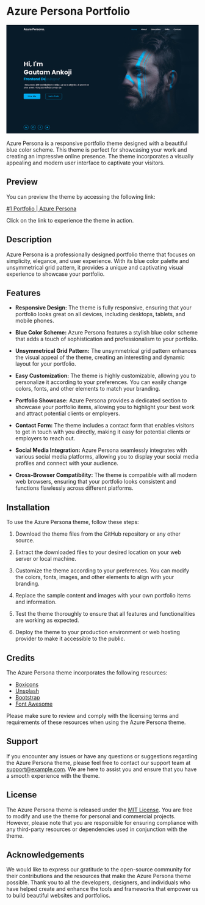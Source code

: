 # Azure Persona Portfolio

![Azure Persona](./images/screenshot.png)

Azure Persona is a responsive portfolio theme designed with a beautiful blue color scheme. This theme is perfect for showcasing your work and creating an impressive online presence. The theme incorporates a visually appealing and modern user interface to captivate your visitors.

## Preview

You can preview the theme by accessing the following link:

[#1 Portfolio | Azure Persona](https://gautamankoji.github.io/static-web-pages/portfolios/azure-persona/index.html)

Click on the link to experience the theme in action.

## Description

Azure Persona is a professionally designed portfolio theme that focuses on simplicity, elegance, and user experience. With its blue color palette and unsymmetrical grid pattern, it provides a unique and captivating visual experience to showcase your portfolio.

## Features

- **Responsive Design:** The theme is fully responsive, ensuring that your portfolio looks great on all devices, including desktops, tablets, and mobile phones.

- **Blue Color Scheme:** Azure Persona features a stylish blue color scheme that adds a touch of sophistication and professionalism to your portfolio.

- **Unsymmetrical Grid Pattern:** The unsymmetrical grid pattern enhances the visual appeal of the theme, creating an interesting and dynamic layout for your portfolio.

- **Easy Customization:** The theme is highly customizable, allowing you to personalize it according to your preferences. You can easily change colors, fonts, and other elements to match your branding.

- **Portfolio Showcase:** Azure Persona provides a dedicated section to showcase your portfolio items, allowing you to highlight your best work and attract potential clients or employers.

- **Contact Form:** The theme includes a contact form that enables visitors to get in touch with you directly, making it easy for potential clients or employers to reach out.

- **Social Media Integration:** Azure Persona seamlessly integrates with various social media platforms, allowing you to display your social media profiles and connect with your audience.

- **Cross-Browser Compatibility:** The theme is compatible with all modern web browsers, ensuring that your portfolio looks consistent and functions flawlessly across different platforms.

## Installation

To use the Azure Persona theme, follow these steps:

1. Download the theme files from the GitHub repository or any other source.

2. Extract the downloaded files to your desired location on your web server or local machine.

3. Customize the theme according to your preferences. You can modify the colors, fonts, images, and other elements to align with your branding.

4. Replace the sample content and images with your own portfolio items and information.

5. Test the theme thoroughly to ensure that all features and functionalities are working as expected.

6. Deploy the theme to your production environment or web hosting provider to make it accessible to the public.

## Credits

The Azure Persona theme incorporates the following resources:

- [Boxicons](https://boxicons.com/)
- [Unsplash](https://unsplash.com)
- [Bootstrap](https://getbootstrap.com)
- [Font Awesome](https://fontawesome.com)

Please make sure to review and comply with the licensing terms and requirements of these resources when using the Azure Persona theme.

## Support

If you encounter any issues or have any questions or suggestions regarding the Azure Persona theme, please feel free to contact our support team at [support@example.com](gautamankoji@gmail.com.com). We are here to assist you and ensure that you have a smooth experience with the theme.

## License

The Azure Persona theme is released under the [MIT License](LICENSE). You are free to modify and use the theme for personal and commercial projects. However, please note that you are responsible for ensuring compliance with any third-party resources or dependencies used in conjunction with the theme.

## Acknowledgements

We would like to express our gratitude to the open-source community for their contributions and the resources that make the Azure Persona theme possible. Thank you to all the developers, designers, and individuals who have helped create and enhance the tools and frameworks that empower us to build beautiful websites and portfolios.
